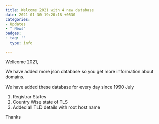 ```yaml
---
title: Welcome 2021 with 4 new database
date: 2021-01-30 19:20:18 +0530
categories:
- Updates
- " News"
badges:
- tag: ''
  type: info

---
```


Wellcome 2021,

We have added more json database so you get more information about domains.

We have added these database for every day since 1990 July

1. Registrar States
2. Country Wise state of TLS
3. Added all TLD details with root host name

Thanks